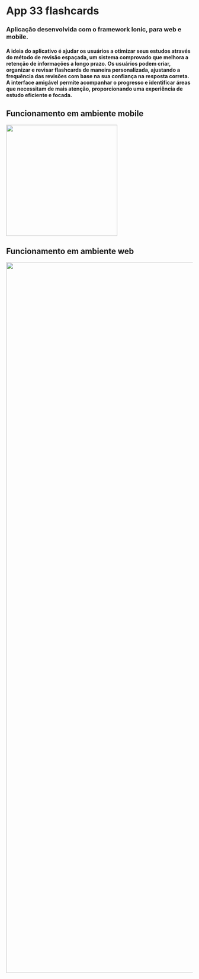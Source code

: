 # App 33 flashcards

### Aplicação desenvolvida com o framework Ionic, para web e mobile.

#### A ideia do aplicativo é ajudar os usuários a otimizar seus estudos através do método de revisão espaçada, um sistema comprovado que melhora a retenção de informações a longo prazo. Os usuários podem criar, organizar e revisar flashcards de maneira personalizada, ajustando a frequência das revisões com base na sua confiança na resposta correta. A interface amigável permite acompanhar o progresso e identificar áreas que necessitam de mais atenção, proporcionando uma experiência de estudo eficiente e focada.

## Funcionamento em ambiente mobile
<img src="https://github.com/user-attachments/assets/7dfacb4a-a694-43e6-8303-732e59ab0520" width="300" />

## Funcionamento em ambiente web
<img src="https://github.com/user-attachments/assets/7365a6b9-7eef-4d5a-bc49-3483e4438766" width="1920" />
